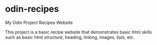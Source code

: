 # odin-recipes
My Odin Project Recipes Website

This project is a basic recipe website that demonstrates basic html skills such as basic html structure, heading, linking, images, lists, etc.